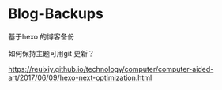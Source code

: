 # Blog-Backups
基于hexo 的博客备份

如何保持主题可用git 更新？

https://reuixiy.github.io/technology/computer/computer-aided-art/2017/06/09/hexo-next-optimization.html